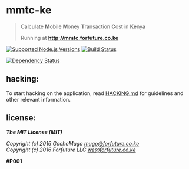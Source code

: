 # mmtc-ke

> Calculate **M**obile **M**oney **T**ransaction **C**ost in **Ke**nya
>
> Running at **http://mmtc.forfuture.co.ke**

[![Supported Node.js Versions](https://img.shields.io/badge/node->=6-green.svg)](https://github.com/forfuturellc/mmtc-ke)
 [![Build Status](https://travis-ci.org/forfuturellc/mmtc-ke.svg?branch=master)](https://travis-ci.org/forfuturellc/mmtc-ke)
 <!--[![Coverage Status](https://coveralls.io/repos/github/forfuturellc/mmtc-ke/badge.svg?branch=master)](https://coveralls.io/github/forfuturellc/mmtc-ke?branch=master)-->
 [![Dependency Status](https://gemnasium.com/forfuturellc/mmtc-ke.svg)](https://gemnasium.com/forfuturellc/mmtc-ke)


## hacking:

To start hacking on the application, read [HACKING.md][hacking] for
guidelines and other relevant information.

[hacking]:https://github.com/forfuturellc/mmtc-ke/blob/master/HACKING.md


## license:


***The MIT License (MIT)***

*Copyright (c) 2016 GochoMugo <mugo@forfuture.co.ke><br>
Copyright (c) 2016 Forfuture LLC <we@forfuture.co.ke>*

**#P001**
